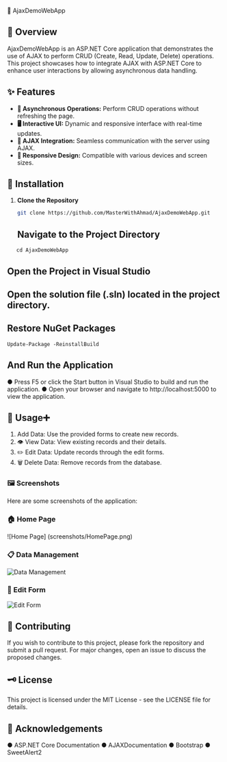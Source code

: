 🚀 AjaxDemoWebApp

## 📖 Overview

AjaxDemoWebApp is an ASP.NET Core application that demonstrates the use of AJAX to perform CRUD (Create, Read, Update, Delete) operations. This project showcases how to integrate AJAX with ASP.NET Core to enhance user interactions by allowing asynchronous data handling.

## ✨ Features

- **🔄 Asynchronous Operations:** Perform CRUD operations without refreshing the page.
- **🖥️ Interactive UI:** Dynamic and responsive interface with real-time updates.
- **🔗 AJAX Integration:** Seamless communication with the server using AJAX.
- **📱 Responsive Design:** Compatible with various devices and screen sizes.

## 🚀 Installation

1. **Clone the Repository**

   ```bash
   git clone https://github.com/MasterWithAhmad/AjaxDemoWebApp.git
   ```
   ## Navigate to the Project Directory
```
   cd AjaxDemoWebApp
```
## Open the Project in Visual Studio
## Open the solution file (.sln) located in the project directory.
## Restore NuGet Packages
```
Update-Package -ReinstallBuild
```
## And Run the Application
● Press F5 or click the Start button in Visual Studio to build and run the application.
● Open your browser and navigate to http://localhost:5000 to view the application.

## 📜 Usage➕ 
1. Add Data: Use the provided forms to create new records.
2. 👁️ View Data: View existing records and their details.
3. ✏️ Edit Data: Update records through the edit forms.
4. 🗑️ Delete Data: Remove records from the database.

### 🖼️ Screenshots

Here are some screenshots of the application:

### 🏠 Home Page
![Home Page]
(screenshots/HomePage.png)

### 📋 Data Management

![Data Management](assets/screenshots/AddContact.png)

### 📝 Edit Form

![Edit Form](assets/screenshots/screenshot3.png)

## 🤝 Contributing
If you wish to contribute to this project, please fork the repository and submit a pull request. 
For major changes, open an issue to discuss the proposed changes.

## 🗝️ License

This project is licensed under the MIT License - see the LICENSE file for details.

## 🌟 Acknowledgements
● ASP.NET Core Documentation
● AJAXDocumentation
● Bootstrap
● SweetAlert2
